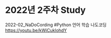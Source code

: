 # 2022년 2주차 Study
2022-02_NaDoCording
    #Python 언어 학습
        나도코딩
        https://youtu.be/kWiCuklohdY
